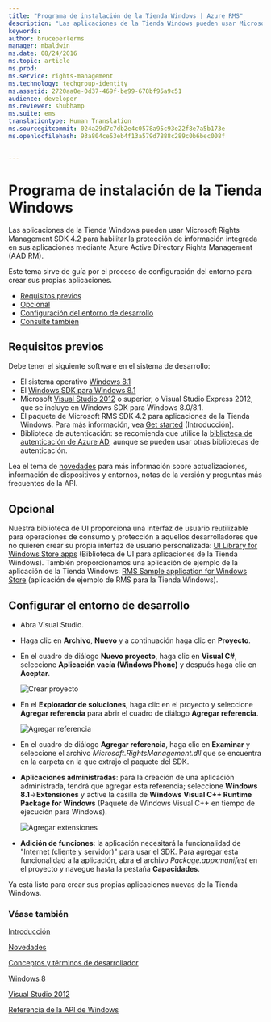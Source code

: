 ```yaml
---
title: "Programa de instalación de la Tienda Windows | Azure RMS"
description: "Las aplicaciones de la Tienda Windows pueden usar Microsoft Rights Management SDK 4.2 para habilitar la protección de información integrada en la aplicación."
keywords: 
author: bruceperlerms
manager: mbaldwin
ms.date: 08/24/2016
ms.topic: article
ms.prod: 
ms.service: rights-management
ms.technology: techgroup-identity
ms.assetid: 2720aa0e-0d37-469f-be99-678bf95a9c51
audience: developer
ms.reviewer: shubhamp
ms.suite: ems
translationtype: Human Translation
ms.sourcegitcommit: 024a29d7c7db2e4c0578a95c93e22f8e7a5b173e
ms.openlocfilehash: 93a804ce53eb4f13a579d7888c289c0b6bec008f


---
```


# Programa de instalación de la Tienda Windows

Las aplicaciones de la Tienda Windows pueden usar Microsoft Rights Management SDK 4.2 para habilitar la protección de información integrada en sus aplicaciones mediante Azure Active Directory Rights Management (AAD RM).

Este tema sirve de guía por el proceso de configuración del entorno para crear sus propias aplicaciones.

-   [Requisitos previos](#prerequisites)
-   [Opcional](#optional)
-   [Configuración del entorno de desarrollo](#configuring-your-development-environment)
-   [Consulte también](#see-also)

## Requisitos previos


Debe tener el siguiente software en el sistema de desarrollo:

-   El sistema operativo [Windows 8.1](http://windows.microsoft.com/en-US/windows-8/meet)
-   El [Windows SDK para Windows 8.1](https://msdn.microsoft.com/windows/desktop/bg162891.aspx)
-   Microsoft [Visual Studio 2012](http://www.microsoft.com/visualstudio/eng/products/visual-studio-overview) o superior, o Visual Studio Express 2012, que se incluye en Windows SDK para Windows 8.0/8.1.
-   El paquete de Microsoft RMS SDK 4.2 para aplicaciones de la Tienda Windows. Para más información, vea [Get started](get-started.md) (Introducción).
-   Biblioteca de autenticación: se recomienda que utilice la [biblioteca de autenticación de Azure AD](https://msdn.microsoft.com/en-us/library/jj573266.aspx), aunque se pueden usar otras bibliotecas de autenticación.

Lea el tema de [novedades](release-notes.md) para más información sobre actualizaciones, información de dispositivos y entornos, notas de la versión y preguntas más frecuentes de la API.

## Opcional

Nuestra biblioteca de UI proporciona una interfaz de usuario reutilizable para operaciones de consumo y protección a aquellos desarrolladores que no quieren crear su propia interfaz de usuario personalizada: [UI Library for Windows Store apps](https://github.com/AzureAD/rms-sdk-ui-for-windowsstore) (Biblioteca de UI para aplicaciones de la Tienda Windows). También proporcionamos una aplicación de ejemplo de la aplicación de la Tienda Windows: [RMS Sample application for Windows Store](https://github.com/AzureADSamples/rms-samples-for-windowsstore) (aplicación de ejemplo de RMS para la Tienda Windows).

## Configurar el entorno de desarrollo


-   Abra Visual Studio.
-   Haga clic en **Archivo**, **Nuevo** y a continuación haga clic en **Proyecto**.
-   En el cuadro de diálogo **Nuevo proyecto**, haga clic en **Visual C\#**, seleccione **Aplicación vacía (Windows Phone)** y después haga clic en **Aceptar**.

    ![Crear proyecto](../media/winrtsetup-newproj.png)

-   En el **Explorador de soluciones**, haga clic en el proyecto y seleccione **Agregar referencia** para abrir el cuadro de diálogo **Agregar referencia**.

    ![Agregar referencia](../media/winrtsetup-addref.png)

-   En el cuadro de diálogo **Agregar referencia**, haga clic en **Examinar** y seleccione el archivo *Microsoft.RightsManagement.dll* que se encuentra en la carpeta en la que extrajo el paquete del SDK.
-   **Aplicaciones administradas**: para la creación de una aplicación administrada, tendrá que agregar esta referencia; seleccione **Windows 8.1**-&gt;**Extensiones** y active la casilla de **Windows Visual C++ Runtime Package for Windows** (Paquete de Windows Visual C++ en tiempo de ejecución para Windows).

    ![Agregar extensiones](../media/winrtsetup-refmngr.png)

-   **Adición de funciones**: la aplicación necesitará la funcionalidad de "Internet (cliente y servidor)" para usar el SDK. Para agregar esta funcionalidad a la aplicación, abra el archivo *Package.appxmanifest* en el proyecto y navegue hasta la pestaña **Capacidades**.

Ya está listo para crear sus propias aplicaciones nuevas de la Tienda Windows.

### Véase también

[Introducción](get-started.md)

[Novedades](release-notes.md)

[Conceptos y términos de desarrollador](core-concepts.md)

[Windows 8](http://windows.microsoft.com/en-US/windows-8/meet)

[Visual Studio 2012](http://www.microsoft.com/visualstudio/eng/products/visual-studio-overview)

[Referencia de la API de Windows](/rights-management/sdk/4.2/api/winrt/Microsoft.RightsManagement)



<!--HONumber=Aug16_HO4-->


